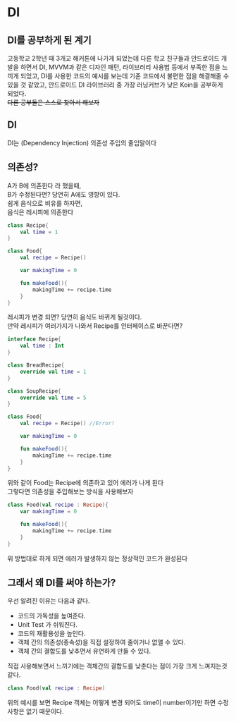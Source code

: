 # DI

## DI를 공부하게 된 계기
고등학교 2학년 때 3개교 해커톤에 나가게 되었는데 다른 학교 친구들과 안드로이드 개발을 하면서 DI, MVVM과 같은 디자인 패턴, 라이브러리 사용법 등에서 부족한 점을 느끼게 되었고, DI를 사용한 코드의 예시를 보는데 기존 코드에서 불편한 점을 해결해줄 수 있을 것 같았고, 안드로이드 DI 라이브러리 중 가장 러닝커브가 낮은 Koin을 공부하게 되었다.   
~~다른 공부들은 스스로 찾아서 해보자~~

## DI
DI는 (Dependency Injection) 의존성 주입의 줄임말이다   

## 의존성?
A가 B에 의존한다 라 했을때,   
B가 수정된다면? 당연히 A에도 영향이 있다.   
쉽게 음식으로 비유를 하자면,   
음식은 레시피에 의존한다  
```kotlin
class Recipe{
    val time = 1
}

class Food{
    val recipe = Recipe()

    var makingTime = 0

    fun makeFood(){
        makingTime += recipe.time
    }
}
```
레시피가 변경 되면? 당연히 음식도 바뀌게 될것이다.   
만약 레시피가 여러가지가 나와서 Recipe를 인터페이스로 바꾼다면?

```kotlin
interface Recipe{
    val time : Int
}

class BreadRecipe{
    override val time = 1
}

class SoupRecipe{
    override val time = 5
}

class Food{
    val recipe = Recipe() //Error!

    var makingTime = 0

    fun makeFood(){
        makingTime += recipe.time
    }
}
```
위와 같이 Food는 Recipe에 의존하고 있어 에러가 나게 된다   
그렇다면 의존성을 주입해보는 방식을 사용해보자

```kotlin
class Food(val recipe : Recipe){
    var makingTime = 0

    fun makeFood(){
        makingTime += recipe.time
    }
}
```
위 방법대로 하게 되면 에러가 발생하지 않는 정상적인 코드가 완성된다


## 그래서 왜 DI를 써야 하는가?
우선 알려진 이유는 다음과 같다.   
- 코드의 가독성을 높여준다.
- Unit Test 가 쉬워진다.
- 코드의 재활용성을 높인다.
- 객체 간의 의존성(종속성)을 직접 설정하여 줄이거나 없앨 수 있다.
- 객체 간의 결합도를 낮추면서 유연하게 만들 수 있다.

직접 사용해보면서 느끼기에는 객체간의 결합도를 낮춘다는 점이 가장 크게 느껴지는것 같다.  
```kotlin
class Food(val recipe : Recipe)
``` 
위의 예시를 보면 Recipe 객체는 어떻게 변경 되어도 time이 number이기만 하면 수정사항은 없기 때문이다. 